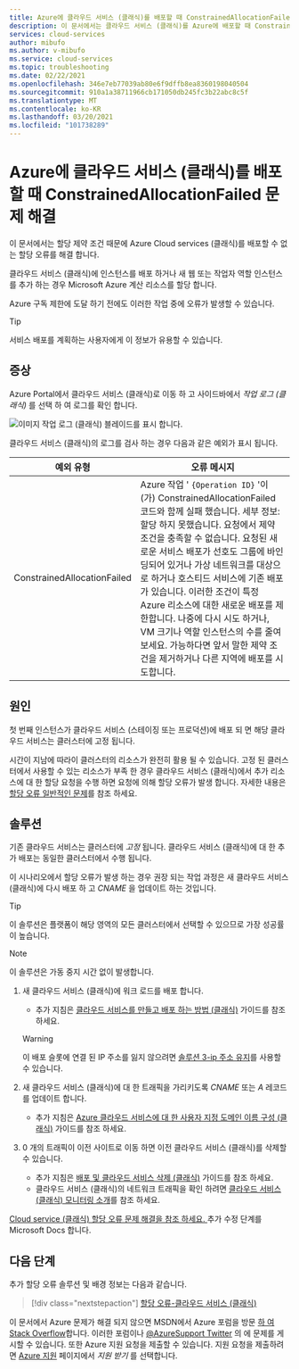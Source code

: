 ```yaml
---
title: Azure에 클라우드 서비스 (클래식)를 배포할 때 ConstrainedAllocationFailed 문제 해결 | Microsoft Docs
description: 이 문서에서는 클라우드 서비스 (클래식)를 Azure에 배포할 때 ConstrainedAllocationFailed 예외를 해결 하는 방법을 보여 줍니다.
services: cloud-services
author: mibufo
ms.author: v-mibufo
ms.service: cloud-services
ms.topic: troubleshooting
ms.date: 02/22/2021
ms.openlocfilehash: 346e7eb77039ab80e6f9dffb8ea8360198040504
ms.sourcegitcommit: 910a1a38711966cb171050db245fc3b22abc8c5f
ms.translationtype: MT
ms.contentlocale: ko-KR
ms.lasthandoff: 03/20/2021
ms.locfileid: "101738289"
---
```

# <a name="troubleshoot-constrainedallocationfailed-when-deploying-a-cloud-service-classic-to-azure"></a>Azure에 클라우드 서비스 (클래식)를 배포할 때 ConstrainedAllocationFailed 문제 해결

이 문서에서는 할당 제약 조건 때문에 Azure Cloud services (클래식)를 배포할 수 없는 할당 오류를 해결 합니다.

클라우드 서비스 (클래식)에 인스턴스를 배포 하거나 새 웹 또는 작업자 역할 인스턴스를 추가 하는 경우 Microsoft Azure 계산 리소스를 할당 합니다.

Azure 구독 제한에 도달 하기 전에도 이러한 작업 중에 오류가 발생할 수 있습니다.

> [!TIP]
> 서비스 배포를 계획하는 사용자에게 이 정보가 유용할 수 있습니다.

## <a name="symptom"></a>증상

Azure Portal에서 클라우드 서비스 (클래식)로 이동 하 고 사이드바에서 *작업 로그 (클래식)* 를 선택 하 여 로그를 확인 합니다.

![이미지 작업 로그 (클래식) 블레이드를 표시 합니다.](./media/cloud-services-troubleshoot-constrained-allocation-failed/cloud-services-troubleshoot-allocation-logs.png)

클라우드 서비스 (클래식)의 로그를 검사 하는 경우 다음과 같은 예외가 표시 됩니다.

|예외 유형  |오류 메시지  |
|---------|---------|
|ConstrainedAllocationFailed     |Azure 작업 ' `{Operation ID}` '이 (가) ConstrainedAllocationFailed 코드와 함께 실패 했습니다. 세부 정보: 할당 하지 못했습니다. 요청에서 제약 조건을 충족할 수 없습니다. 요청된 새로운 서비스 배포가 선호도 그룹에 바인딩되어 있거나 가상 네트워크를 대상으로 하거나 호스티드 서비스에 기존 배포가 있습니다. 이러한 조건이 특정 Azure 리소스에 대한 새로운 배포를 제한합니다. 나중에 다시 시도 하거나, VM 크기나 역할 인스턴스의 수를 줄여 보세요. 가능하다면 앞서 말한 제약 조건을 제거하거나 다른 지역에 배포를 시도합니다.|

## <a name="cause"></a>원인

첫 번째 인스턴스가 클라우드 서비스 (스테이징 또는 프로덕션)에 배포 되 면 해당 클라우드 서비스는 클러스터에 고정 됩니다.

시간이 지남에 따라이 클러스터의 리소스가 완전히 활용 될 수 있습니다. 고정 된 클러스터에서 사용할 수 있는 리소스가 부족 한 경우 클라우드 서비스 (클래식)에서 추가 리소스에 대 한 할당 요청을 수행 하면 요청에 의해 할당 오류가 발생 합니다. 자세한 내용은 [할당 오류 일반적인 문제](cloud-services-allocation-failures.md#common-issues)를 참조 하세요.

## <a name="solution"></a>솔루션

기존 클라우드 서비스는 클러스터에 *고정* 됩니다. 클라우드 서비스 (클래식)에 대 한 추가 배포는 동일한 클러스터에서 수행 됩니다.

이 시나리오에서 할당 오류가 발생 하는 경우 권장 되는 작업 과정은 새 클라우드 서비스 (클래식)에 다시 배포 하 고 *CNAME* 을 업데이트 하는 것입니다.

> [!TIP]
> 이 솔루션은 플랫폼이 해당 영역의 모든 클러스터에서 선택할 수 있으므로 가장 성공률이 높습니다.

> [!NOTE]
> 이 솔루션은 가동 중지 시간 없이 발생합니다.

1. 새 클라우드 서비스 (클래식)에 워크 로드를 배포 합니다.
    - 추가 지침은 [클라우드 서비스를 만들고 배포 하는 방법 (클래식)](cloud-services-how-to-create-deploy-portal.md) 가이드를 참조 하세요.

    > [!WARNING]
    > 이 배포 슬롯에 연결 된 IP 주소를 잃지 않으려면 [솔루션 3-ip 주소 유지](cloud-services-allocation-failures.md#solutions)를 사용할 수 있습니다.

1. 새 클라우드 서비스 (클래식)에 대 한 트래픽을 가리키도록 *CNAME* 또는 *A* 레코드를 업데이트 합니다.
    - 추가 지침은 [Azure 클라우드 서비스에 대 한 사용자 지정 도메인 이름 구성 (클래식)](cloud-services-custom-domain-name-portal.md#understand-cname-and-a-records) 가이드를 참조 하세요.

1. 0 개의 트래픽이 이전 사이트로 이동 하면 이전 클라우드 서비스 (클래식)를 삭제할 수 있습니다.
    - 추가 지침은 [배포 및 클라우드 서비스 삭제 (클래식)](cloud-services-how-to-manage-portal.md#delete-deployments-and-a-cloud-service) 가이드를 참조 하세요.
    - 클라우드 서비스 (클래식)의 네트워크 트래픽을 확인 하려면 [클라우드 서비스 (클래식) 모니터링 소개](cloud-services-how-to-monitor.md)를 참조 하세요.

[Cloud service (클래식) 할당 오류 문제 해결을 참조 하세요. ](cloud-services-allocation-failures.md#common-issues)추가 수정 단계를 Microsoft Docs 합니다.

## <a name="next-steps"></a>다음 단계

추가 할당 오류 솔루션 및 배경 정보는 다음과 같습니다.

> [!div class="nextstepaction"]
> [할당 오류-클라우드 서비스 (클래식)](cloud-services-allocation-failures.md)

이 문서에서 Azure 문제가 해결 되지 않으면 MSDN에서 Azure 포럼을 방문 [하 여 Stack Overflow](https://azure.microsoft.com/support/forums/)합니다. 이러한 포럼이나 [@AzureSupport Twitter](https://twitter.com/AzureSupport) 의 에 문제를 게시할 수 있습니다. 또한 Azure 지원 요청을 제출할 수 있습니다. 지원 요청을 제출하려면 [Azure 지원](https://azure.microsoft.com/support/options/) 페이지에서 *지원 받기* 를 선택합니다.